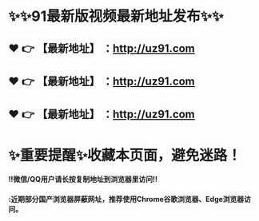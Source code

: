 # :sparkles::sparkles:91最新版视频最新地址发布:sparkles::sparkles:

 :heart: :point_right: 【最新地址】 ：http://uz91.com
 ------
 :heart: :point_right: 【最新地址】 ：http://uz91.com
 ------
 :heart: :point_right: 【最新地址】 ：http://uz91.com
 ------
# :sparkles:重要提醒:sparkles:收藏本页面，避免迷路！
#### ‼️微信/QQ用户请长按复制地址到浏览器里访问‼
#### :近期部分国产浏览器屏蔽网址，推荐使用Chrome谷歌浏览器、Edge浏览器访问。
